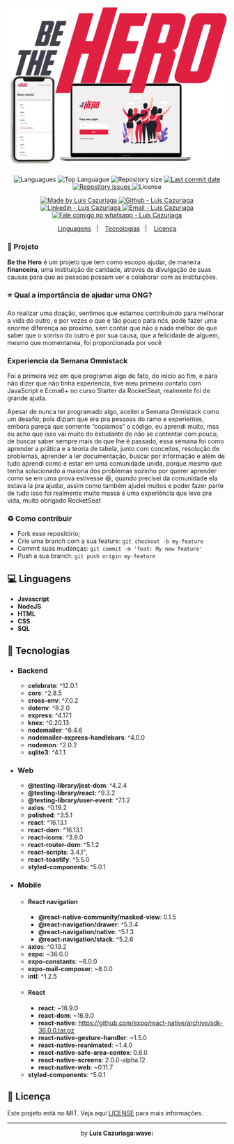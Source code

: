 <h1 align="center">
    <img alt="Be the Hero" src="frontend/src/assets/BTHtitle.png"  width="800px" style="border-radius:16px;"/>
</h1>

<p align="center">
  <img alt="Languagues" src="https://img.shields.io/github/languages/count/luis-cazuriaga/be-the-hero">
  <img alt="Top Languague" src="https://img.shields.io/github/languages/top/luis-cazuriaga/be-the-hero">
  <img alt="Repository size" src="https://img.shields.io/github/repo-size/luis-cazuriaga/be-the-hero">
  <a href="https://github.com/luis-cazuriaga/be-the-hero/commits/master">
    <img alt="Last commit date" src="https://img.shields.io/github/last-commit/luis-cazuriaga/be-the-hero">
  </a>
   <a href="https://github.com/luis-cazuriaga/be-the-hero/issues">
    <img alt="Repository issues" src="https://img.shields.io/github/issues/luis-cazuriaga/be-the-hero">
  </a>
  <img alt="License" src="https://img.shields.io/github/license/luis-cazuriaga/be-the-hero">
</p>
<p align="center">

  <a href="https://github.com/luis-cazuriaga" target="_blank">
    <img alt="Made by Luis Cazuriaga   " src="https://img.shields.io/badge/made%20by-Luis%20Cazuriaga-blue">
  </a>
  <a href="https://github.com/luis-cazuriaga" target="_blank" >
    <img alt="Github - Luis Cazuriaga   " src="https://img.shields.io/badge/Github--%23F8952D?style=social&logo=github">
  </a>
  <a href="https://www.linkedin.com/in/luis-cazuriaga-49b9201a2/" target="_blank" >
    <img alt="Linkedin - Luis Cazuriaga" src="https://img.shields.io/badge/Linkedin--%23F8952D?style=social&logo=linkedin">
  </a>
  <a href="mailto:luis.cazuriaga@gmail.com" target="_blank" >
    <img alt="Email - Luis Cazuriaga" src="https://img.shields.io/badge/Email--%23F8952D?style=social&logo=gmail">
  </a>
  <a href="https://api.whatsapp.com/send?phone=5513981099128"
        target="_blank" >
    <img alt="Fale comigo no whatsapp - Luis Cazuriaga" src="https://img.shields.io/badge/Whatsapp--%23F8952D?style=social&logo=whatsapp">
  </a>

</p>

<p align="center">
  <a href="#computer-linguagens">Linguagens</a>&nbsp;&nbsp;&nbsp;|&nbsp;&nbsp;&nbsp;
  <a href="#rocket-tecnologias">Tecnologias</a>&nbsp;&nbsp;&nbsp;|&nbsp;&nbsp;&nbsp;
  <a href="#memo-licença">Licença</a>
</p>

### :wrench: Projeto

<b>Be the Hero</b> é um projeto que tem como escopo ajudar, de maneira <b>financeira</b>, uma instituição de caridade,
atraves da divulgação de suas causas para que as pessoas possam ver e colaborar com as instituições.

### :star: Qual a importância de ajudar uma ONG? <br> 
Ao realizar uma doação, sentimos que estamos contribuindo para melhorar a vida do outro,
e por vezes o que é tão pouco para nós, pode fazer uma enorme diferença ao proximo,
sem contar que não a nada melhor do que saber que o sorriso do outro e por sua causa,
que a felicidade de alguem, mesmo que momentanea, foi proporcionada por você

### Experiencia da Semana Omnistack
Foi a primeira vez em que programei algo de fato, do início ao fim, e para não dizer que não tinha experiencia,
tive meu primeiro contato com JavaScript e Ecma6+ no curso Starter da RocketSeat, realmente foi de grande ajuda.

Apesar de nunca ter programado algo, aceitei a Semana Omnistack como um desafio, pois diziam que era pra pessoas do ramo e experientes, embora pareça que somente “copiamos” o código, eu aprendi muito, mas eu acho que isso vai muito do estudante de não se contentar 
com pouco, de buscar saber sempre mais do que lhe é passado, essa semana foi como aprender a prática e a teoria de tabela, junto com conceitos, resolução de problemas, aprender a ler documentação, buscar por informação e além de tudo aprendi como é estar em uma comunidade unida, porque mesmo que tenha solucionado a maioria dos problemas sozinho por querer aprender como se em uma prova estivesse :satisfied:, quando precisei da comunidade ela estava la pra ajudar, assim como também ajudei muitos e poder fazer parte de tudo isso foi realmente muito massa é uma experiência que levo pra vida, muito obrigado RocketSeat




### :recycle: Como contribuir

- Fork esse repositório;
- Crie uma branch com a sua feature: `git checkout -b my-feature`
- Commit suas mudanças: `git commit -m 'feat: My new feature'`
- Push a sua branch: `git push origin my-feature`



## :computer: Linguagens

- **Javascript**
- **NodeJS**
- **HTML**
- **CSS**
- **SQL**

## :rocket: Tecnologias
- ### Backend 
	* **celebrate**:  ^12.0.1
	* **cors**:  ^2.8.5
	* **cross-env**:  ^7.0.2
	* **dotenv**:  ^8.2.0
	* **express**:  ^4.17.1
	* **knex**:  ^0.20.13
	* **nodemailer**:  ^6.4.6
	* **nodemailer-express-handlebars**:  ^4.0.0
	* **nodemon**: ^2.0.2 
	* **sqlite3**:  ^4.1.1


- ### Web
	* **@testing-library/jest-dom**:  ^4.2.4
	* **@testing-library/react**:  ^9.3.2
	* **@testing-library/user-event**:  ^7.1.2
	* **axios**:  ^0.19.2
	* **polished**:  ^3.5.1
	* **react**:  ^16.13.1
	* **react-dom**:  ^16.13.1
	* **react-icons**:  ^3.9.0
	* **react-router-dom**:  ^5.1.2
	* **react-scripts**:  3.4.1",
	* **react-toastify**:  ^5.5.0
	* **styled-components**:  ^5.0.1

- ### Mobile
	- #### React navigation
		* **@react-native-community/masked-view**: 0.1.5
		* **@react-navigation/drawer**:  ^5.3.4
		* **@react-navigation/native**:  ^5.1.3
		* **@react-navigation/stack**:  ^5.2.6
	* **axio**s:  ^0.19.2
	* **expo**:  ~36.0.0
	* **expo-constants**:  ~8.0.0
	* **expo-mail-composer**:  ~8.0.0
	* **intl**:  ^1.2.5
	- #### React
		* **react**:  ~16.9.0
		* **react-dom**:  ~16.9.0
		* **react-native**:  https://github.com/expo/react-native/archive/sdk-36.0.0.tar.gz
		* **react-native-gesture-handler**:  ~1.5.0
		* **react-native-reanimated**:  ~1.4.0
		* **react-native-safe-area-contex**:  0.6.0
		* **react-native-screens**:  2.0.0-alpha.12
		* **react-native-web**:  ~0.11.7
	* **styled-components**:  ^5.0.1
	
	
## :memo: Licença

Este projeto está no MIT. Veja aqui [LICENSE](/LICENSE) para mais informações.

---

<p align="center">by <strong>Luis Cazuriaga:wave: </p>

